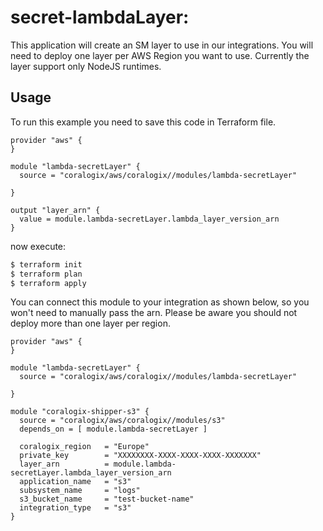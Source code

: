 # secret-lambdaLayer:

This application will create an SM layer to use in our integrations.
You will need to deploy one layer per AWS Region you want to use.
Currently the layer support only NodeJS runtimes.

## Usage

To run this example you need to save this code in Terraform file.

```hcl
provider "aws" {
}

module "lambda-secretLayer" {
  source = "coralogix/aws/coralogix//modules/lambda-secretLayer"

}

output "layer_arn" {
  value = module.lambda-secretLayer.lambda_layer_version_arn
}
```
now execute:
```bash
$ terraform init
$ terraform plan
$ terraform apply
```

You can connect this module to your integration as shown below, so you won't need to manually pass the arn.
Please be aware you should not deploy more than one layer per region.

```hcl
provider "aws" {
}

module "lambda-secretLayer" {
  source = "coralogix/aws/coralogix//modules/lambda-secretLayer"

}

module "coralogix-shipper-s3" {
  source = "coralogix/aws/coralogix//modules/s3"
  depends_on = [ module.lambda-secretLayer ]

  coralogix_region   = "Europe"
  private_key        = "XXXXXXXX-XXXX-XXXX-XXXX-XXXXXXX"
  layer_arn          = module.lambda-secretLayer.lambda_layer_version_arn
  application_name   = "s3"
  subsystem_name     = "logs"
  s3_bucket_name     = "test-bucket-name"
  integration_type   = "s3"
}
```
